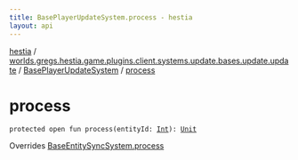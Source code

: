 ```yaml
---
title: BasePlayerUpdateSystem.process - hestia
layout: api
---
```


<div class='api-docs-breadcrumbs'><a href="../../index.html">hestia</a> / <a href="../index.html">worlds.gregs.hestia.game.plugins.client.systems.update.bases.update.update</a> / <a href="index.html">BasePlayerUpdateSystem</a> / <a href="./process.html">process</a></div>

# process

<div class="signature"><code><span class="keyword">protected</span> <span class="keyword">open</span> <span class="keyword">fun </span><span class="identifier">process</span><span class="symbol">(</span><span class="parameterName" id="worlds.gregs.hestia.game.plugins.client.systems.update.bases.update.update.BasePlayerUpdateSystem$process(kotlin.Int)/entityId">entityId</span><span class="symbol">:</span>&nbsp;<a href="https://kotlinlang.org/api/latest/jvm/stdlib/kotlin/-int/index.html"><span class="identifier">Int</span></a><span class="symbol">)</span><span class="symbol">: </span><a href="https://kotlinlang.org/api/latest/jvm/stdlib/kotlin/-unit/index.html"><span class="identifier">Unit</span></a></code></div>

Overrides <a href="../../worlds.gregs.hestia.game.plugins.client.systems.update.bases.update/-base-entity-sync-system/process.html">BaseEntitySyncSystem.process</a>

